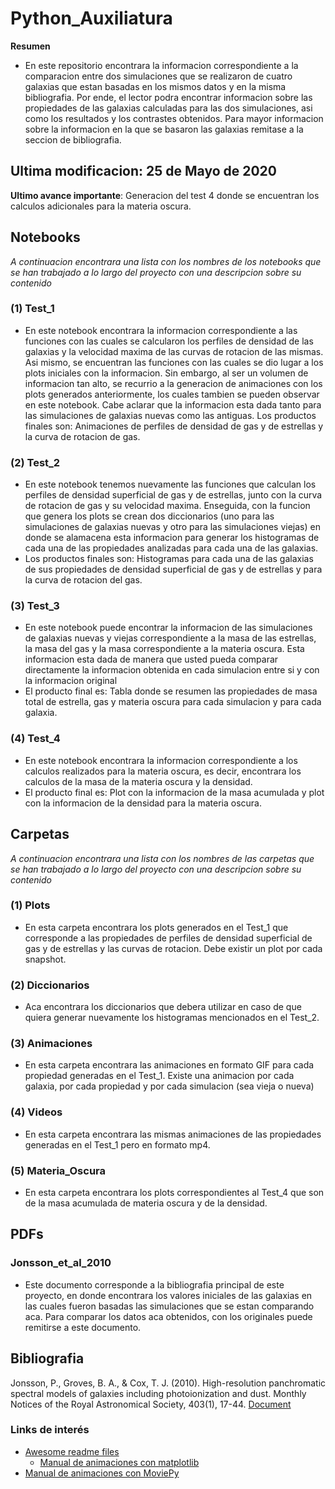# Python_Auxiliatura

**Resumen**

 * En este repositorio encontrara la informacion correspondiente a la comparacion entre dos simulaciones que se realizaron de cuatro galaxias que estan basadas en los mismos datos y en la misma bibliografia. Por ende, el lector podra encontrar informacion sobre las propiedades de las galaxias calculadas para las dos simulaciones, asi como los resultados y los contrastes obtenidos. Para mayor informacion sobre la informacion en la que se basaron las galaxias remitase a la seccion de bibliografia.

## Ultima modificacion: 25 de Mayo de 2020
**Ultimo avance importante**: Generacion del test 4 donde se encuentran los calculos adicionales para la materia oscura.

## Notebooks

*A continuacion encontrara una lista con los nombres de los notebooks que se han trabajado a lo largo del proyecto con una descripcion sobre
su contenido*

### (1) Test_1
 * En este notebook encontrara la informacion correspondiente a las funciones con las cuales se calcularon los perfiles de densidad de las galaxias y la velocidad maxima de las curvas de rotacion de las mismas. Asi mismo, se encuentran las funciones con las cuales se dio lugar a los plots iniciales con la informacion. Sin embargo, al ser un volumen de informacion tan alto, se recurrio a la generacion de animaciones con los plots generados anteriormente, los cuales tambien se pueden observar en este notebook. Cabe aclarar que la informacion esta dada tanto para las simulaciones de galaxias nuevas como las antiguas. Los productos finales son: Animaciones de perfiles de densidad de gas y de estrellas y la curva de rotacion de gas.

### (2) Test_2
 * En este notebook tenemos nuevamente las funciones que calculan los perfiles de densidad superficial  de gas y de estrellas, junto con la curva de rotacion de gas y su velocidad maxima. Enseguida, con la funcion que genera los plots se crean dos diccionarios (uno para las simulaciones de galaxias nuevas y otro para las simulaciones viejas) en donde se alamacena esta informacion para generar los histogramas de cada una de las propiedades analizadas para cada una de las galaxias.
 * Los productos finales son: Histogramas para cada una de las galaxias de sus propiedades de densidad superficial de gas y de estrellas y para la curva de rotacion del gas.

### (3) Test_3
 * En este notebook puede encontrar la informacion de las simulaciones de galaxias nuevas y viejas correspondiente a la masa de las estrellas, la masa del gas y la masa correspondiente a la materia oscura. Esta informacion esta dada de manera que usted pueda comparar directamente la informacion obtenida en cada simulacion entre si y con la informacion original
 * El producto final es: Tabla donde se resumen las propiedades de masa total de estrella, gas y materia oscura para cada simulacion y para cada galaxia.

### (4) Test_4
 * En este notebook encontrara la informacion correspondiente a los calculos realizados para la materia oscura, es decir, encontrara los calculos de la masa de la materia oscura y la densidad.
 * El producto final es: Plot con la informacion de la masa acumulada y plot con la informacion de la densidad para la materia oscura.

## Carpetas

*A continuacion encontrara una lista con los nombres de las carpetas que se han trabajado a lo largo del proyecto con una descripcion sobre
su contenido*   

### (1) Plots
 * En esta carpeta encontrara los plots generados en el Test_1 que corresponde a las propiedades de perfiles de densidad superficial de gas y de estrellas y las curvas de rotacion. Debe existir un plot por cada snapshot.

### (2) Diccionarios
 * Aca encontrara los diccionarios que debera utilizar en caso de que quiera generar nuevamente los histogramas mencionados en el Test_2.

### (3) Animaciones
 * En esta carpeta encontrara las animaciones en formato GIF para cada propiedad generadas en el Test_1. Existe una animacion por cada galaxia, por cada propiedad y por cada simulacion (sea vieja o nueva)

### (4) Videos
 * En esta carpeta encontrara las mismas animaciones de las propiedades generadas en el Test_1 pero en formato mp4.

### (5) Materia_Oscura

 * En esta carpeta encontrara los plots correspondientes al Test_4 que son de la masa acumulada de materia oscura y de la densidad.

## PDFs

### Jonsson_et_al_2010
 * Este documento corresponde a la bibliografia principal de este proyecto, en donde encontrara los valores iniciales de las galaxias en las cuales fueron basadas las simulaciones que se estan comparando aca. Para comparar los datos aca obtenidos, con los originales puede remitirse a este documento.

## Bibliografia

Jonsson, P., Groves, B. A., & Cox, T. J. (2010). High-resolution panchromatic spectral models of galaxies including photoionization and dust. Monthly Notices of the Royal Astronomical Society, 403(1), 17-44. [Document](https://ui.adsabs.harvard.edu/abs/2010MNRAS.403...17J/abstract) 

### Links de interés

- [Awesome readme files](https://github.com/matiassingers/awesome-readme)
	- [Manual de animaciones con matplotlib](https://www.kdnuggets.com/2019/05/animations-with-matplotlib.html)
- [Manual de animaciones con MoviePy](https://splox.net/resources/create-animations-with-moviepy/?fbclid=IwAR3Mvie7GbbPg-t8QKKQCa2UJ9LGDpGCBWDQwo3J_saGXY0NEUt3t_I2B6o)


